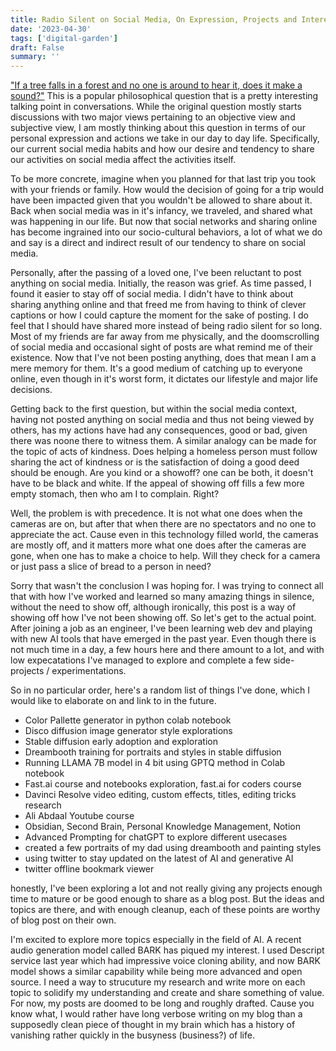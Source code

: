 ```yaml
---
title: Radio Silent on Social Media, On Expression, Projects and Interests
date: '2023-04-30'
tags: ['digital-garden']
draft: False
summary: ''
---
```


["If a tree falls in a forest and no one is around to hear it, does it make a sound?"](https://en.wikipedia.org/wiki/If_a_tree_falls_in_a_forest) This is a popular philosophical question that is a pretty interesting talking point in conversations. While the original question mostly starts discussions with two major views pertaining to an objective view and subjective view, I am mostly thinking about this question in terms of our personal expression and actions we take in our day to day life. Specifically, our current social media habits and how our desire and tendency to share our activities on social media affect the activities itself.

To be more concrete, imagine when you planned for that last trip you took with your friends or family. How would the decision of going for a trip would have been impacted given that you wouldn't be allowed to share about it. Back when social media was in it's infancy, we traveled, and shared what was happening in our life. But now that social networks and sharing online has become ingrained into our socio-cultural behaviors, a lot of what we do and say is a direct and indirect result of our tendency to share on social media.

Personally, after the passing of a loved one, I've been reluctant to post anything on social media. Initially, the reason was grief. As time passed, I found it easier to stay off of social media. I didn't have to think about sharing anything online and that freed me from having to think of clever captions or how I could capture the moment for the sake of posting. I do feel that I should have shared more instead of being radio silent for so long. Most of my friends are far away from me physically, and the doomscrolling of social media and occasional sight of posts are what remind me of their existence. Now that I've not been posting anything, does that mean I am a mere memory for them. It's a good medium of catching up to everyone online, even though in it's worst form, it dictates our lifestyle and major life decisions.

Getting back to the first question, but within the social media context, having not posted anything on social media and thus not being viewed by others, has my actions have had any consequences, good or bad, given there was noone there to witness them. A similar analogy can be made for the topic of acts of kindness. Does helping a homeless person must follow sharing the act of kindness or is the satisfaction of doing a good deed should be enough. Are you kind or a showoff? one can be both, it doesn't have to be black and white. If the appeal of showing off fills a few more empty stomach, then who am I to complain. Right?

Well, the problem is with precedence. It is not what one does when the cameras are on, but after that when there are no spectators and no one to appreciate the act. Cause even in this technology filled world, the cameras are mostly off, and it matters more what one does after the cameras are gone, when one has to make a choice to help. Will they check for a camera or just pass a slice of bread to a person in need?

Sorry that wasn't the conclusion I was hoping for. I was trying to connect all that with how I've worked and learned so many amazing things in silence, without the need to show off, although ironically, this post is a way of showing off how I've not been showing off. So let's get to the actual point. After joining a job as an engineer, I've been learning web dev and playing with new AI tools that have emerged in the past year. Even though there is not much time in a day, a few hours here and there amount to a lot, and with low expecatations I've managed to explore and complete a few side-projects / experimentations.

So in no particular order, here's a random list of things I've done, which I would like to elaborate on and link to in the future.

- Color Pallette generator in python colab notebook
- Disco diffusion image generator style explorations
- Stable diffusion early adoption and exploration
- Dreambooth training for portraits and styles in stable diffusion
- Running LLAMA 7B model in 4 bit using GPTQ method in Colab notebook
- Fast.ai course and notebooks exploration, fast.ai for coders course
- Davinci Resolve video editing, custom effects, titles, editing tricks research
- Ali Abdaal Youtube course
- Obsidian, Second Brain, Personal Knowledge Management, Notion
- Advanced Prompting for chatGPT to explore different usecases
- created a few portraits of my dad using dreambooth and painting styles
- using twitter to stay updated on the latest of AI and generative AI
- twitter offline bookmark viewer

honestly, I've been exploring a lot and not really giving any projects enough time to mature or be good enough to share as a blog post. But the ideas and topics are there, and with enough cleanup, each of these points are worthy of blog post on their own.

I'm excited to explore more topics especially in the field of AI. A recent audio generation model called BARK has piqued my interest. I used Descript service last year which had impressive voice cloning ability, and now BARK model shows a similar capability while being more advanced and open source. I need a way to strucuture my research and write more on each topic to solidify my understanding and create and share something of value. For now, my posts are doomed to be long and roughly drafted. Cause you know what, I would rather have long verbose writing on my blog than a supposedly clean piece of thought in my brain which has a history of vanishing rather quickly in the busyness (business?) of life.
